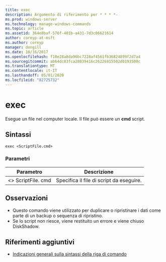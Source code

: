 ```yaml
---
title: exec
description: Argomento di riferimento per * * * *-
ms.prod: windows-server
ms.technology: manage-windows-commands
ms.topic: article
ms.assetid: 364e8baf-576f-401b-a431-7d3c06621614
author: coreyp-at-msft
ms.author: coreyp
manager: dongill
ms.date: 10/16/2017
ms.openlocfilehash: f10e28a8da96bc7228af4561fb36824899f2d7a4
ms.sourcegitcommit: ab64dc83fca28039416c26226815502d0193500c
ms.translationtype: MT
ms.contentlocale: it-IT
ms.lasthandoff: 05/01/2020
ms.locfileid: "82725732"
---
```

# <a name="exec"></a>exec



Esegue un file nel computer locale. Il file può essere un **cmd** script.

## <a name="syntax"></a>Sintassi

```
exec <ScriptFile.cmd>
```

### <a name="parameters"></a>Parametri

|Parametro|Descrizione|
|---------|-----------|
|\<> ScriptFile. cmd|Specifica il file di script da eseguire.|

## <a name="remarks"></a>Osservazioni

-   Questo comando viene utilizzato per duplicare o ripristinare i dati come parte di un backup o sequenza di ripristino.
-   Se lo script non riesce, viene restituito un errore e viene chiuso DiskShadow.

## <a name="additional-references"></a>Riferimenti aggiuntivi

- [Indicazioni generali sulla sintassi della riga di comando](command-line-syntax-key.md)